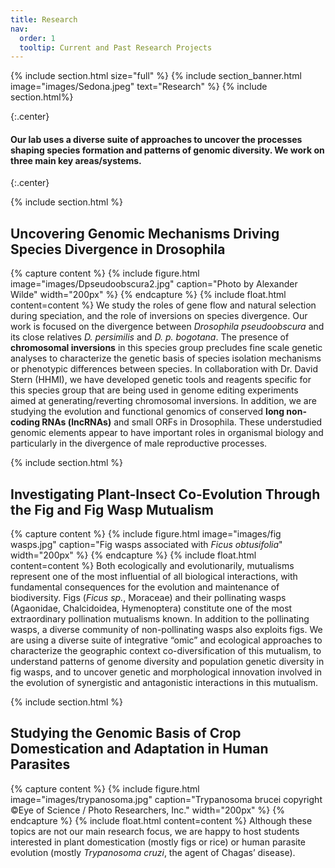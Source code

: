 ```yaml
---
title: Research
nav:
  order: 1
  tooltip: Current and Past Research Projects
---
```


{% include section.html size="full" %}
{% include section_banner.html image="images/Sedona.jpeg" text="Research" %}
{% include section.html%}

{:.center}
#### Our lab uses a diverse suite of approaches to uncover the processes shaping species formation and patterns of genomic diversity. We work on three main key areas/systems.
{:.center}

{% include section.html %}
## Uncovering Genomic Mechanisms Driving Species Divergence in Drosophila

{% capture content %} {% include figure.html image="images/Dpseudoobscura2.jpg" caption="Photo by Alexander Wilde" width="200px" %} {% endcapture %} {% include float.html content=content %} We study the roles of gene flow and natural selection during speciation, and the role of inversions on species divergence. Our work is focused on the divergence between _Drosophila pseudoobscura_ and its close relatives _D. persimilis_ and _D. p. bogotana_. The presence of **chromosomal inversions** in this species group precludes fine scale genetic analyses to characterize the genetic basis of species isolation mechanisms or phenotypic differences between species. In collaboration with Dr. David Stern (HHMI), we have developed genetic tools and reagents specific for this species group that are being used in genome editing experiments aimed at generating/reverting chromosomal inversions. In addition, we are studying the evolution and functional genomics of conserved **long non-coding RNAs (lncRNAs)** and small ORFs in Drosophila. These understudied genomic elements appear to have important roles in organismal biology and particularly in the divergence of male reproductive processes. 

{% include section.html %}
## Investigating Plant-Insect Co-Evolution Through the Fig and Fig Wasp Mutualism
{% capture content %} {% include figure.html image="images/fig wasps.jpg" caption="Fig wasps associated with _Ficus obtusifolia_" width="200px" %} {% endcapture %} {% include float.html content=content %} Both ecologically and evolutionarily, mutualisms represent one of the most influential of all biological interactions, with fundamental consequences for the evolution and maintenance of biodiversity. Figs (_Ficus sp._, Moraceae) and their pollinating wasps (Agaonidae, Chalcidoidea, Hymenoptera) constitute one of the most extraordinary pollination mutualisms known. In addition to the pollinating wasps, a diverse community of non-pollinating wasps also exploits figs. We are using a diverse suite of integrative “omic” and ecological approaches to characterize the geographic context co-diversification of this mutualism, to understand patterns of genome diversity and population genetic diversity in fig wasps, and to uncover genetic and morphological innovation involved in the evolution of synergistic and antagonistic interactions in this mutualism. 

{% include section.html %}
## Studying the Genomic Basis of Crop Domestication and Adaptation in Human Parasites
{% capture content %} {% include figure.html image="images/trypanosoma.jpg" caption="Trypanosoma brucei copyright ©Eye of Science / Photo Researchers, Inc." width="200px" %} {% endcapture %} {% include float.html content=content %} Although these topics are not our main research focus, we are happy to host students interested in plant domestication (mostly figs or rice) or human parasite evolution (mostly _Trypanosoma cruzi_, the agent of Chagas’ disease).
